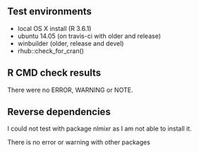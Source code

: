 ## Test environments

- local OS X install (R 3.6.1)
- ubuntu 14.05 (on travis-ci with older and release)
- winbuilder (older, release and devel)
- rhub::check_for_cran()

## R CMD check results

There were no ERROR, WARNING or NOTE. 

## Reverse dependencies

I could not test with package nlmixr as I am not able to install it. 

There is no error or warning with other packages
